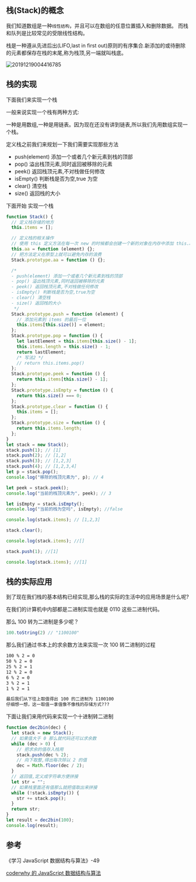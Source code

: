 ## 栈(Stack)的概念

我们知道数组是一种`线性结构`，并且可以在数组的任意位置插入和删除数据。
而栈和队列是比较常见的受限线性结构。

栈是一种遵从先进后出(LIFO,last in first out)原则的有序集合.新添加的或待删除的元素都保存在栈的末尾,称为栈顶,另一端就叫栈底。

![20191219004416785](https://cdn.jsdelivr.net/gh/Silence-dream/bed@master/img/202205061746613.gif)

## 栈的实现

下面我们来实现一个栈

一般来说实现一个栈有两种方式:

一种是用数组,一种是用链表。因为现在还没有讲到链表,所以我们先用数组实现一个栈。

定义栈之前我们来规划一下我们需要实现那些方法

- push(element) 添加一个或者几个新元素到栈的顶部
- pop() 溢出栈顶元素,同时返回被移除的元素
- peek() 返回栈顶元素,不对栈做任何修改
- isEmpty() 判断栈是否为空,true 为空
- clear() 清空栈
- size() 返回栈的大小

下面开始 实现一个栈

```js
function Stack() {
  // 定义栈存储的地方
  this.items = [];

  // 定义栈的相关操作
  // 使用 this 定义方法在每一次 new 的时候都会创建一个新的对象在内存中添加 this.aa 方法
  this.aa = function (element) {};
  // 把方法定义在原型上就可以避免内存的浪费
  Stack.prototype.aa = function () {};

  /* 
  - push(element) 添加一个或者几个新元素到栈的顶部
  - pop() 溢出栈顶元素,同时返回被移除的元素
  - peek() 返回栈顶元素,不对栈做任何修改
  - isEmpty() 判断栈是否为空,true为空
  - clear() 清空栈
  - size() 返回栈的大小
   */
  Stack.prototype.push = function (element) {
    // 添加元素到 items 的最后一位
    this.items[this.size()] = element;
  };
  Stack.prototype.pop = function () {
    let lastElement = this.items[this.size() - 1];
    this.items.length = this.size() - 1;
    return lastElement;
    /* 写法2 */
    // return this.items.pop()
  };
  Stack.prototype.peek = function () {
    return this.items[this.size() - 1];
  };
  Stack.prototype.isEmpty = function () {
    return this.size() === 0;
  };
  Stack.prototype.clear = function () {
    this.items = [];
  };
  Stack.prototype.size = function () {
    return this.items.length;
  };
}
let stack = new Stack();
stack.push(1); // [1]
stack.push(2); // [1,2]
stack.push(3); // [1,2,3]
stack.push(4); // [1,2,3,4]
let p = stack.pop();
console.log("移除的栈顶元素为", p); // 4

let peek = stack.peek();
console.log("当前的栈顶元素为", peek); // 3

let isEmpty = stack.isEmpty();
console.log("当前的栈为空吗", isEmpty); //false

console.log(stack.items); // [1,2,3]

stack.clear();

console.log(stack.items); //[]

stack.push(1); //[1]

console.log(stack.items); //[1]
```


## 栈的实际应用

到了现在我们栈的基本结构已经实现,那么栈的实际的生活中的应用场景是什么呢?

在我们的计算机中内部都是二进制实现也就是 0110 这些二进制代码。

那么 100 转为二进制是多少呢？

```js
100.toString(2) // "1100100"
```

那么我们通过书本上的求余数方法来实现一次 100 转二进制的过程

```txt
100 % 2 = 0
50 % 2 = 0
25 % 2 = 1
12 % 2 = 0
6 % 2 = 0
3 % 2 = 1
1 % 2 = 1

最后我们从下往上取值得出 100 的二进制为 1100100
仔细想一想，这一取值一拿值像不像栈的存储方式???
```

下面让我们来用代码来实现一个十进制转二进制

```js
function dec2bin(dec) {
  let stack = new Stack();
  // 如果值大于 0 那么就代码还可以求余数
  while (dec > 0) {
    // 把求余的值存入栈用
    stack.push(dec % 2);
    // 向下取整,得出每次除以 2 的值
    dec = Math.floor(dec / 2);
  }
  // 返回值,定义成字符串方便拼接
  let str = "";
  // 如果栈里面还有值那么就把值取出来拼接
  while (!stack.isEmpty()) {
    str += stack.pop();
  }
  return str;
}
let result = dec2bin(100);
console.log(result);
```

## 参考

《学习 JavaScript 数据结构与算法》-49

[coderwhy 的 JavaScript 数据结构与算法](https://www.bilibili.com/video/BV1x7411L7Q7?p=12)
